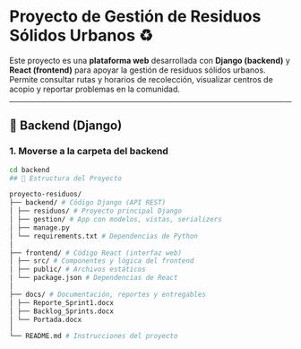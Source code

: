 # Proyecto de Gestión de Residuos Sólidos Urbanos ♻️

Este proyecto es una **plataforma web** desarrollada con **Django (backend)** y **React (frontend)** para apoyar la gestión de residuos sólidos urbanos.  
Permite consultar rutas y horarios de recolección, visualizar centros de acopio y reportar problemas en la comunidad.  

---

## 🚀 Backend (Django)

### 1. Moverse a la carpeta del backend
```bash
cd backend
## 📂 Estructura del Proyecto

proyecto-residuos/
├── backend/ # Código Django (API REST)
│ ├── residuos/ # Proyecto principal Django
│ ├── gestion/ # App con modelos, vistas, serializers
│ ├── manage.py
│ └── requirements.txt # Dependencias de Python
│
├── frontend/ # Código React (interfaz web)
│ ├── src/ # Componentes y lógica del frontend
│ ├── public/ # Archivos estáticos
│ └── package.json # Dependencias de React
│
├── docs/ # Documentación, reportes y entregables
│ ├── Reporte_Sprint1.docx
│ ├── Backlog_Sprints.docx
│ └── Portada.docx
│
└── README.md # Instrucciones del proyecto
